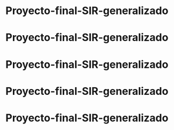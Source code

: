 # Proyecto-final-SIR-generalizado
# Proyecto-final-SIR-generalizado
# Proyecto-final-SIR-generalizado
# Proyecto-final-SIR-generalizado
# Proyecto-final-SIR-generalizado
